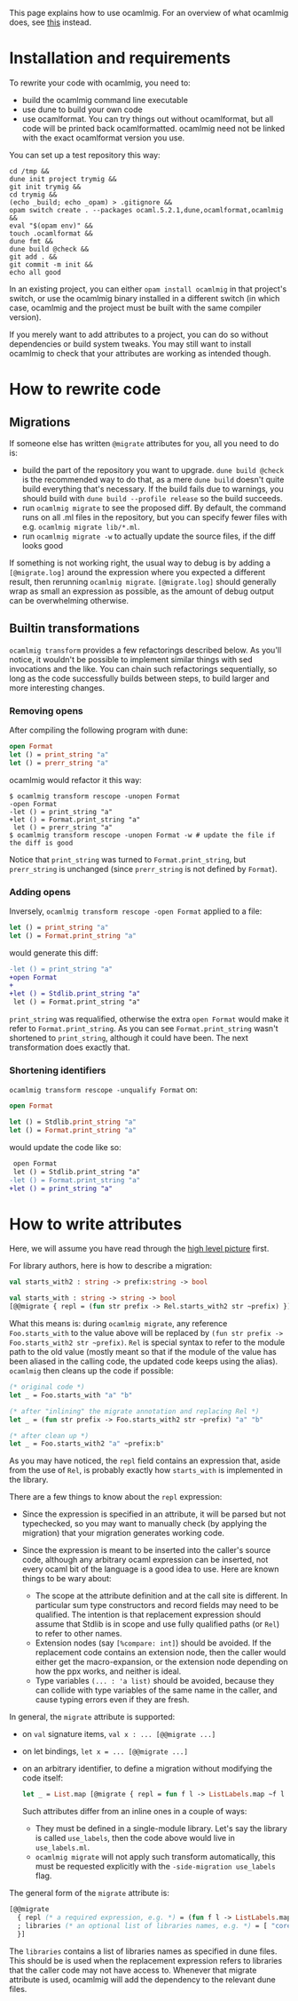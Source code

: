 This page explains how to use ocamlmig. For an overview of what ocamlmig does,
see [this](./what.md) instead.

# Installation and requirements

To rewrite your code with ocamlmig, you need to:

- build the ocamlmig command line executable
- use dune to build your own code
- use ocamlformat. You can try things out without ocamlformat, but all code will be
  printed back ocamlformatted. ocamlmig need not be linked with the exact
  ocamlformat version you use.

You can set up a test repository this way:

```shell
cd /tmp &&
dune init project trymig &&
git init trymig &&
cd trymig &&
(echo _build; echo _opam) > .gitignore &&
opam switch create . --packages ocaml.5.2.1,dune,ocamlformat,ocamlmig &&
eval "$(opam env)" &&
touch .ocamlformat &&
dune fmt &&
dune build @check &&
git add . &&
git commit -m init &&
echo all good
```

In an existing project, you can either `opam install ocamlmig` in that project's
switch, or use the ocamlmig binary installed in a different switch (in which case,
ocamlmig and the project must be built with the same compiler version).

If you merely want to add attributes to a project, you can do so without dependencies
or build system tweaks. You may still want to install ocamlmig to check that your
attributes are working as intended though.

# How to rewrite code

## Migrations
<!-- Give concrete executable above. Make an example directory? -->

If someone else has written `@migrate` attributes for you, all you need to do is:

- build the part of the repository you want to upgrade. `dune build @check` is the
  recommended way to do that, as a mere `dune build` doesn't quite build everything
  that's necessary. If the build fails due to warnings, you should build with `dune
  build --profile release` so the build succeeds.
- run `ocamlmig migrate` to see the proposed diff. By default, the command runs on all
  .ml files in the repository, but you can specify fewer files with e.g.  `ocamlmig
  migrate lib/*.ml`.
- run `ocamlmig migrate -w` to actually update the source files, if the diff looks good

If something is not working right, the usual way to debug is by adding a
`[@migrate.log]` around the expression where you expected a different result, then
rerunning `ocamlmig migrate`. `[@migrate.log]` should generally wrap as small an
expression as possible, as the amount of debug output can be overwhelming otherwise.

## Builtin transformations

`ocamlmig transform` provides a few refactorings described below. As you'll notice, it
wouldn't be possible to implement similar things with sed invocations and the
like. You can chain such refactorings sequentially, so long as the code successfully
builds between steps, to build larger and more interesting changes.

### Removing opens

After compiling the following program with dune:

```ocaml
open Format
let () = print_string "a"
let () = prerr_string "a"
```

ocamlmig would refactor it this way:

```shell
$ ocamlmig transform rescope -unopen Format
-open Format
-let () = print_string "a"
+let () = Format.print_string "a"
 let () = prerr_string "a"
$ ocamlmig transform rescope -unopen Format -w # update the file if the diff is good
```

Notice that `print_string` was turned to `Format.print_string`, but `prerr_string`
is unchanged (since `prerr_string` is not defined by `Format`).

### Adding opens

Inversely, `ocamlmig transform rescope -open Format` applied to
a file:

```ocaml
let () = print_string "a"
let () = Format.print_string "a"
```

would generate this diff:

```diff
-let () = print_string "a"
+open Format
+
+let () = Stdlib.print_string "a"
 let () = Format.print_string "a"
```

`print_string` was requalified, otherwise the extra `open Format` would make it refer
to `Format.print_string`. As you can see `Format.print_string` wasn't shortened to
`print_string`, although it could have been. The next transformation does exactly that.

### Shortening identifiers

`ocamlmig transform rescope -unqualify Format` on:

```ocaml
open Format

let () = Stdlib.print_string "a"
let () = Format.print_string "a"
```

would update the code like so:

```diff
 open Format
 let () = Stdlib.print_string "a"
-let () = Format.print_string "a"
+let () = print_string "a"
```

# How to write attributes

Here, we will assume you have read through the [high level picture](./what.md) first.

For library authors, here is how to describe a migration:

```ocaml
val starts_with2 : string -> prefix:string -> bool

val starts_with : string -> string -> bool
[@@migrate { repl = (fun str prefix -> Rel.starts_with2 str ~prefix) }]
```

What this means is: during `ocamlmig migrate`, any reference `Foo.starts_with` to the
value above will be replaced by `(fun str prefix -> Foo.starts_with2 str ~prefix)`.
`Rel` is special syntax to refer to the module path to the old value (mostly meant so
that if the module of the value has been aliased in the calling code, the updated code
keeps using the alias).  `ocamlmig` then cleans up the code if possible:

```ocaml
(* original code *)
let _ = Foo.starts_with "a" "b"

(* after "inlining" the migrate annotation and replacing Rel *)
let _ = (fun str prefix -> Foo.starts_with2 str ~prefix) "a" "b"

(* after clean up *)
let _ = Foo.starts_with2 "a" ~prefix:b"
```

As you may have noticed, the `repl` field contains an expression that, aside from the
use of `Rel`, is probably exactly how `starts_with` is implemented in the library.

There are a few things to know about the `repl` expression:

- Since the expression is specified in an attribute, it will be parsed but not
  typechecked, so you may want to manually check (by applying the migration) that your
  migration generates working code.
- Since the expression is meant to be inserted into the caller's source code, although
  any arbitrary ocaml expression can be inserted, not every ocaml bit of the language
  is a good idea to use. Here are known things to be wary about:

    - The scope at the attribute definition and at the call site is different. In
      particular sum type constructors and record fields may need to be qualified. The
      intention is that replacement expression should assume that Stdlib is in scope
      and use fully qualified paths (or `Rel`) to refer to other names.
    - Extension nodes (say `[%compare: int]`) should be avoided. If the replacement code
      contains an extension node, then the caller would either get the macro-expansion,
      or the extension node depending on how the ppx works, and neither is ideal.
    - Type variables `(... : 'a list)` should be avoided, because they can collide
      with type variables of the same name in the caller, and cause typing errors even if
      they are fresh.

In general, the `migrate` attribute is supported:

- on `val` signature items, `val x : ... [@@migrate ...]`
- on let bindings, `let x = ... [@@migrate ...]`
- on an arbitrary identifier, to define a migration without modifying the code itself:

    ```ocaml
    let _ = List.map [@migrate { repl = fun f l -> ListLabels.map ~f l }]`
    ```

    Such attributes differ from an inline ones in a couple of ways:

    - They must be defined in a single-module library. Let's say the library is called
      `use_labels`, then the code above would live in `use_labels.ml`.
    - `ocamlmig migrate` will not apply such transform automatically, this must be
      requested explicitly with the `-side-migration use_labels` flag.

The general form of the `migrate` attribute is:

```ocaml
[@@migrate
  { repl (* a required expression, e.g. *) = (fun f l -> ListLabels.map l ~f)
  ; libraries (* an optional list of libraries names, e.g. *) = [ "core.unix" ]
  }]
```

The `libraries` contains a list of libraries names as specified in dune files. This should be is used when the replacement expression refers to libraries that the caller code may not have access to. Whenever that migrate attribute is used, ocamlmig will add the dependency to the relevant dune files.

